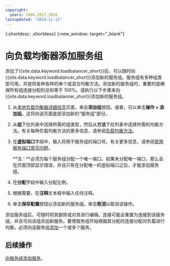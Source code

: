 ```yaml
---
copyright:
  years: 1994,2017,2018
lastupdated: "2018-11-12"
---
```


{:shortdesc: .shortdesc}
{:new_window: target="_blank"}

# 向负载均衡器添加服务组

添加了{{site.data.keyword.loadbalancer_short}}后，可以随时向{{site.data.keyword.loadbalancer_short}}添加新的服务组。服务组有多种组类型可用，并提供各种各样的单个或混合均衡方法。添加新的服务组时，重要的是确保所有组连接分配的总和等于 100%。请执行以下步骤来向{{site.data.keyword.loadbalancer_short}}添加新的服务组。

1. 从[本地负载均衡器详细信息](view-all-load-balancers.html)页面，单击**添加组**按钮。或者，可以单击**操作 > 添加组**。这将向该页面底部添加新的“服务组”部分。
2. 从**组**下拉列表中选择所需的组类型，然后从**方法**下拉列表中选择所需的均衡方法。有关每种负载均衡方法的更多信息，请参阅[负载均衡方法](load_balancing_methods.html)。
3. 在**虚拟端口**字段中，输入将用于服务组的端口号。有关更多信息，请参阅[常用服务端口常见问题](load-balancing-faqs-2.html#what-services-can-be-load-balanced-)。 

	**注：**必须为每个服务组分配一个唯一端口。如果未分配唯一端口，那么会在页面顶部显示错误，并且只有在分配唯一的虚拟端口之后，才能添加服务组。
4. 在**分配**字段中输入分配比例。
5. 根据需要，在**注释**文本框中输入任何注释。
6. 单击**保存配置**按钮以添加新的服务组。单击**取消**以取消该操作。

添加服务组后，可随时将其删除或对其进行编辑。连接可能会重置为连接到该服务组，并且可向该组添加新服务。要使服务组开始根据其分配的连接分配对负载进行均衡，必须向该服务组[添加](add-service-service-group.html)一个或多个服务。

## 后续操作

[向服务组添加服务](add-service-service-group.html)。

